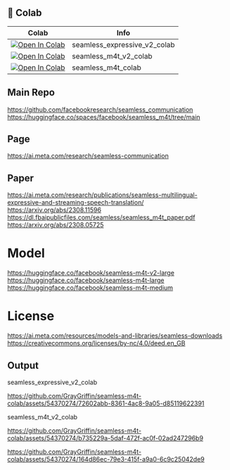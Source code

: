## 🦒 Colab

| Colab | Info
| --- | --- |
[![Open In Colab](https://colab.research.google.com/assets/colab-badge.svg)](https://colab.research.google.com/github/GrayGriffin/seamless-m4t-colab/blob/main/seamless_expressive_v2_colab.ipynb) | seamless_expressive_v2_colab
[![Open In Colab](https://colab.research.google.com/assets/colab-badge.svg)](https://colab.research.google.com/github/GrayGriffin/seamless-m4t-colab/blob/main/seamless_m4t_v2_colab.ipynb) | seamless_m4t_v2_colab
[![Open In Colab](https://colab.research.google.com/assets/colab-badge.svg)](https://colab.research.google.com/github/GrayGriffin/seamless-m4t-colab/blob/main/seamless_m4t_colab.ipynb) | seamless_m4t_colab

## Main Repo
https://github.com/facebookresearch/seamless_communication <br />
https://huggingface.co/spaces/facebook/seamless_m4t/tree/main <br />

## Page
https://ai.meta.com/research/seamless-communication <br />

## Paper
https://ai.meta.com/research/publications/seamless-multilingual-expressive-and-streaming-speech-translation/ <br />
https://arxiv.org/abs/2308.11596 <br />
https://dl.fbaipublicfiles.com/seamless/seamless_m4t_paper.pdf <br />
https://arxiv.org/abs/2308.05725 <br />

# Model
https://huggingface.co/facebook/seamless-m4t-v2-large <br />
https://huggingface.co/facebook/seamless-m4t-large <br />
https://huggingface.co/facebook/seamless-m4t-medium <br />

# License
https://ai.meta.com/resources/models-and-libraries/seamless-downloads <br />
https://creativecommons.org/licenses/by-nc/4.0/deed.en_GB <br />

## Output
seamless_expressive_v2_colab

https://github.com/GrayGriffin/seamless-m4t-colab/assets/54370274/72602abb-8361-4ac8-9a05-d85119622391

seamless_m4t_v2_colab

https://github.com/GrayGriffin/seamless-m4t-colab/assets/54370274/b735229a-5daf-472f-ac0f-02ad247296b9

https://github.com/GrayGriffin/seamless-m4t-colab/assets/54370274/164d86ec-79e3-415f-a9a0-6c9c25042de9

